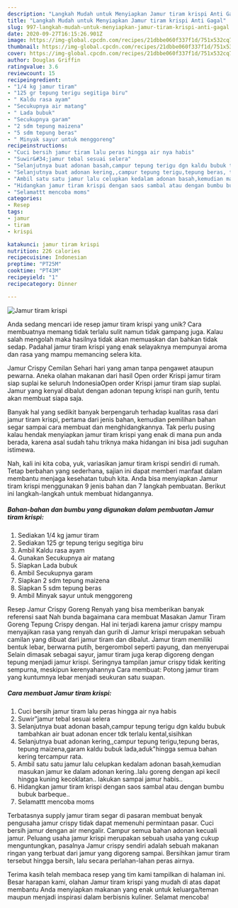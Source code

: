 ```yaml
---
description: "Langkah Mudah untuk Menyiapkan Jamur tiram krispi Anti Gagal"
title: "Langkah Mudah untuk Menyiapkan Jamur tiram krispi Anti Gagal"
slug: 997-langkah-mudah-untuk-menyiapkan-jamur-tiram-krispi-anti-gagal
date: 2020-09-27T16:15:26.901Z
image: https://img-global.cpcdn.com/recipes/21dbbe060f337f1d/751x532cq70/jamur-tiram-krispi-foto-resep-utama.jpg
thumbnail: https://img-global.cpcdn.com/recipes/21dbbe060f337f1d/751x532cq70/jamur-tiram-krispi-foto-resep-utama.jpg
cover: https://img-global.cpcdn.com/recipes/21dbbe060f337f1d/751x532cq70/jamur-tiram-krispi-foto-resep-utama.jpg
author: Douglas Griffin
ratingvalue: 3.6
reviewcount: 15
recipeingredient:
- "1/4 kg jamur tiram"
- "125 gr tepung terigu segitiga biru"
- " Kaldu rasa ayam"
- "Secukupnya air matang"
- " Lada bubuk"
- "Secukupnya garam"
- "2 sdm tepung maizena"
- "5 sdm tepung beras"
- " Minyak sayur untuk menggoreng"
recipeinstructions:
- "Cuci bersih jamur tiram lalu peras hingga air nya habis"
- "Suwir&#34;jamur tebal sesuai selera"
- "Selanjutnya buat adonan basah,campur tepung terigu dgn kaldu bubuk tambahkan air buat adonan encer tdk terlalu kental,sisihkan"
- "Selanjutnya buat adonan kering,,campur tepung terigu,tepung beras, tepung maizena,garam kaldu bubuk lada,aduk&#34;hingga semua bahan kering tercampur rata."
- "Ambil satu satu jamur lalu celupkan kedalam adonan basah,kemudian masukan jamur ke dalam adonan kering..lalu goreng dengan api kecil hingga kuning kecoklatan.. lakukan sampai jamur habis.."
- "Hidangkan jamur tiram krispi dengan saos sambal atau dengan bumbu bubuk barbeque.."
- "Selamattt mencoba moms"
categories:
- Resep
tags:
- jamur
- tiram
- krispi

katakunci: jamur tiram krispi 
nutrition: 226 calories
recipecuisine: Indonesian
preptime: "PT25M"
cooktime: "PT43M"
recipeyield: "1"
recipecategory: Dinner

---
```



![Jamur tiram krispi](https://img-global.cpcdn.com/recipes/21dbbe060f337f1d/751x532cq70/jamur-tiram-krispi-foto-resep-utama.jpg)

Anda sedang mencari ide resep jamur tiram krispi yang unik? Cara membuatnya memang tidak terlalu sulit namun tidak gampang juga. Kalau salah mengolah maka hasilnya tidak akan memuaskan dan bahkan tidak sedap. Padahal jamur tiram krispi yang enak selayaknya mempunyai aroma dan rasa yang mampu memancing selera kita.

Jamur Crispy Cemilan Sehari hari yang aman tanpa pengawet ataupun pewarna. Aneka olahan makanan dari hasil Open order Krispi jamur tiram siap suplai ke seluruh IndonesiaOpen order Krispi jamur tiram siap suplai. Jamur yang kenyal dibalut dengan adonan tepung krispi nan gurih, tentu akan membuat siapa saja.

Banyak hal yang sedikit banyak berpengaruh terhadap kualitas rasa dari jamur tiram krispi, pertama dari jenis bahan, kemudian pemilihan bahan segar sampai cara membuat dan menghidangkannya. Tak perlu pusing kalau hendak menyiapkan jamur tiram krispi yang enak di mana pun anda berada, karena asal sudah tahu triknya maka hidangan ini bisa jadi suguhan istimewa.


Nah, kali ini kita coba, yuk, variasikan jamur tiram krispi sendiri di rumah. Tetap berbahan yang sederhana, sajian ini dapat memberi manfaat dalam membantu menjaga kesehatan tubuh kita. Anda bisa menyiapkan Jamur tiram krispi menggunakan 9 jenis bahan dan 7 langkah pembuatan. Berikut ini langkah-langkah untuk membuat hidangannya.

<!--inarticleads1-->

##### Bahan-bahan dan bumbu yang digunakan dalam pembuatan Jamur tiram krispi:

1. Sediakan 1/4 kg jamur tiram
1. Sediakan 125 gr tepung terigu segitiga biru
1. Ambil  Kaldu rasa ayam
1. Gunakan Secukupnya air matang
1. Siapkan  Lada bubuk
1. Ambil Secukupnya garam
1. Siapkan 2 sdm tepung maizena
1. Siapkan 5 sdm tepung beras
1. Ambil  Minyak sayur untuk menggoreng


Resep Jamur Crispy Goreng Renyah yang bisa memberikan banyak referensi saat Nah bunda bagaimana cara membuat Masakan Jamur Tiram Goreng Tepung Crispy dengan. Hal ini terjadi karena jamur crispy mampu menyajikan rasa yang renyah dan gurih di Jamur krispi merupakan sebuah camilan yang dibuat dari jamur tiram dan dibalut. Jamur tiram memiliki bentuk lebar, berwarna putih, bergerombol seperti payung, dan menyerupai Selain dimasak sebagai sayur, jamur tiram juga kerap digoreng dengan tepung menjadi jamur krispi. Seringnya tampilan jamur crispy tidak keriting sempurna, meskipun kerenyahannya Cara membuat: Potong jamur tiram yang kuntumnya lebar menjadi seukuran satu suapan. 

<!--inarticleads2-->

##### Cara membuat Jamur tiram krispi:

1. Cuci bersih jamur tiram lalu peras hingga air nya habis
1. Suwir&#34;jamur tebal sesuai selera
1. Selanjutnya buat adonan basah,campur tepung terigu dgn kaldu bubuk tambahkan air buat adonan encer tdk terlalu kental,sisihkan
1. Selanjutnya buat adonan kering,,campur tepung terigu,tepung beras, tepung maizena,garam kaldu bubuk lada,aduk&#34;hingga semua bahan kering tercampur rata.
1. Ambil satu satu jamur lalu celupkan kedalam adonan basah,kemudian masukan jamur ke dalam adonan kering..lalu goreng dengan api kecil hingga kuning kecoklatan.. lakukan sampai jamur habis..
1. Hidangkan jamur tiram krispi dengan saos sambal atau dengan bumbu bubuk barbeque..
1. Selamattt mencoba moms


Terbatasnya supply jamur tiram segar di pasaran membuat benyak pengusaha jamur crispy tidak dapat memenuhi permintaan pasar. Cuci bersih jamur dengan air mengalir. Campur semua bahan adonan kecuali jamur. Peluang usaha jamur krispi merupakan sebuah usaha yang cukup menguntungkan, pasalnya Jamur crispy sendiri adalah sebuah makanan ringan yang terbuat dari jamur yang digoreng sampai. Bersihkan jamur tiram tersebut hingga bersih, lalu secara perlahan-lahan peras airnya. 

Terima kasih telah membaca resep yang tim kami tampilkan di halaman ini. Besar harapan kami, olahan Jamur tiram krispi yang mudah di atas dapat membantu Anda menyiapkan makanan yang enak untuk keluarga/teman maupun menjadi inspirasi dalam berbisnis kuliner. Selamat mencoba!
